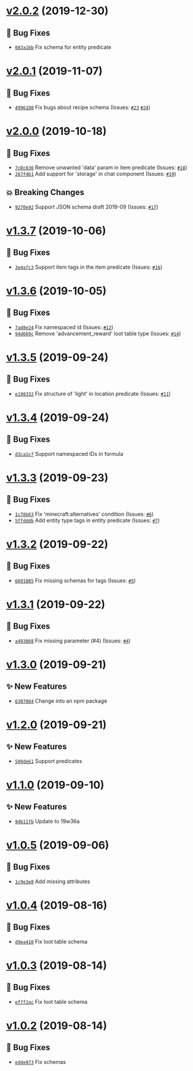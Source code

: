 # [v2.0.2](https://github.com/SPGoding/datapack-json/compare/v2.0.1...v2.0.2) (2019-12-30)

## 🐛 Bug Fixes
- [`083a16b`](https://github.com/SPGoding/datapack-json/commit/083a16b)  Fix schema for entity predicate

# [v2.0.1](https://github.com/SPGoding/datapack-json/compare/v2.0.0...v2.0.1) (2019-11-07)

## 🐛 Bug Fixes
- [`4996180`](https://github.com/SPGoding/datapack-json/commit/4996180)  Fix bugs about recipe schema (Issues: [`#23`](https://github.com/SPGoding/datapack-json/issues/23) [`#24`](https://github.com/SPGoding/datapack-json/issues/24))

# [v2.0.0](https://github.com/SPGoding/datapack-json/compare/v1.3.7...v2.0.0) (2019-10-18)

## 🐛 Bug Fixes
- [`7c0c636`](https://github.com/SPGoding/datapack-json/commit/7c0c636)  Remove unwanted &#x27;data&#x27; param in item predicate (Issues: [`#18`](https://github.com/SPGoding/datapack-json/issues/18))
- [`267f4b1`](https://github.com/SPGoding/datapack-json/commit/267f4b1)  Add support for &#x27;storage&#x27; in chat component (Issues: [`#19`](https://github.com/SPGoding/datapack-json/issues/19))

## 💥 Breaking Changes
- [`9270e92`](https://github.com/SPGoding/datapack-json/commit/9270e92)  Support JSON schema draft 2019-09 (Issues: [`#17`](https://github.com/SPGoding/datapack-json/issues/17))

# [v1.3.7](https://github.com/SPGoding/datapack-json/compare/v1.3.6...v1.3.7) (2019-10-06)

## 🐛 Bug Fixes
- [`3e4afc3`](https://github.com/SPGoding/datapack-json/commit/3e4afc3)  Support item tags in the item predicate (Issues: [`#16`](https://github.com/SPGoding/datapack-json/issues/16))

# [v1.3.6](https://github.com/SPGoding/datapack-json/compare/v1.3.5...v1.3.6) (2019-10-05)

## 🐛 Bug Fixes
- [`7ad8e24`](https://github.com/SPGoding/datapack-json/commit/7ad8e24)  Fix namespaced id (Issues: [`#12`](https://github.com/SPGoding/datapack-json/issues/12))
- [`94d669c`](https://github.com/SPGoding/datapack-json/commit/94d669c)  Remove &#x27;advancement_reward&#x27; loot table type (Issues: [`#14`](https://github.com/SPGoding/datapack-json/issues/14))

# [v1.3.5](https://github.com/SPGoding/datapack-json/compare/v1.3.4...v1.3.5) (2019-09-24)

## 🐛 Bug Fixes
- [`e198332`](https://github.com/SPGoding/datapack-json/commit/e198332)  Fix structure of &#x27;light&#x27; in location predicate (Issues: [`#11`](https://github.com/SPGoding/datapack-json/issues/11))

# [v1.3.4](https://github.com/SPGoding/datapack-json/compare/v1.3.3...v1.3.4) (2019-09-24)

## 🐛 Bug Fixes
- [`d3ca1cf`](https://github.com/SPGoding/datapack-json/commit/d3ca1cf)  Support namespaced IDs in formula

# [v1.3.3](https://github.com/SPGoding/datapack-json/compare/v1.3.2...v1.3.3) (2019-09-23)

## 🐛 Bug Fixes
- [`1c78b63`](https://github.com/SPGoding/datapack-json/commit/1c78b63)  Fix &#x27;minecraft:alternatives&#x27; condition (Issues: [`#6`](https://github.com/SPGoding/datapack-json/issues/6))
- [`5ffdddb`](https://github.com/SPGoding/datapack-json/commit/5ffdddb)  Add entity type tags in entity predicate (Issues: [`#7`](https://github.com/SPGoding/datapack-json/issues/7))

# [v1.3.2](https://github.com/SPGoding/datapack-json/compare/v1.3.1...v1.3.2) (2019-09-22)

## 🐛 Bug Fixes
- [`6691085`](https://github.com/SPGoding/datapack-json/commit/6691085)  Fix missing schemas for tags (Issues: [`#5`](https://github.com/SPGoding/datapack-json/issues/5))

# [v1.3.1](https://github.com/SPGoding/datapack-json/compare/v1.3.0...v1.3.1) (2019-09-22)

## 🐛 Bug Fixes
- [`a493868`](https://github.com/SPGoding/datapack-json/commit/a493868)  Fix missing parameter (#4) (Issues: [`#4`](https://github.com/SPGoding/datapack-json/issues/4))

# [v1.3.0](https://github.com/SPGoding/datapack-json/compare/v1.2.0...v1.3.0) (2019-09-21)

## ✨ New Features
- [`6307884`](https://github.com/SPGoding/datapack-json/commit/6307884)  Change into an npm package

# [v1.2.0](https://github.com/SPGoding/datapack-json/compare/v1.1.0...v1.2.0) (2019-09-21)

## ✨ New Features
- [`589de61`](https://github.com/SPGoding/datapack-json/commit/589de61)  Support predicates

# [v1.1.0](https://github.com/SPGoding/datapack-json/compare/v1.0.5...v1.1.0) (2019-09-10)

## ✨ New Features
- [`94b11fb`](https://github.com/SPGoding/datapack-json/commit/94b11fb)  Update to 19w36a

# [v1.0.5](https://github.com/SPGoding/datapack-json/compare/v1.0.4...v1.0.5) (2019-09-06)

## 🐛 Bug Fixes
- [`1c9e3e8`](https://github.com/SPGoding/datapack-json/commit/1c9e3e8)  Add missing attributes

# [v1.0.4](https://github.com/SPGoding/datapack-json/compare/v1.0.3...v1.0.4) (2019-08-16)

## 🐛 Bug Fixes
- [`d9ea410`](https://github.com/SPGoding/datapack-json/commit/d9ea410)  Fix loot table schema

# [v1.0.3](https://github.com/SPGoding/datapack-json/compare/v1.0.2...v1.0.3) (2019-08-14)

## 🐛 Bug Fixes
- [`ef7f2ac`](https://github.com/SPGoding/datapack-json/commit/ef7f2ac)  Fix loot table schema

# [v1.0.2](https://github.com/SPGoding/datapack-json/compare/v1.0.1...v1.0.2) (2019-08-14)

## 🐛 Bug Fixes
- [`edde073`](https://github.com/SPGoding/datapack-json/commit/edde073)  Fix schemas
